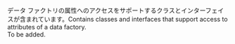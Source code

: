 <Namespace Name="Microsoft.Azure.Management.DataFactories.Models">
  <Docs>
    <summary><span data-ttu-id="91f73-101">データ ファクトリの属性へのアクセスをサポートするクラスとインターフェイスが含まれています。</span><span class="sxs-lookup"><span data-stu-id="91f73-101">Contains classes and interfaces that support access to attributes of a data factory.</span></span></summary> 
    <remarks>To be added.</remarks>
  </Docs>
</Namespace>
